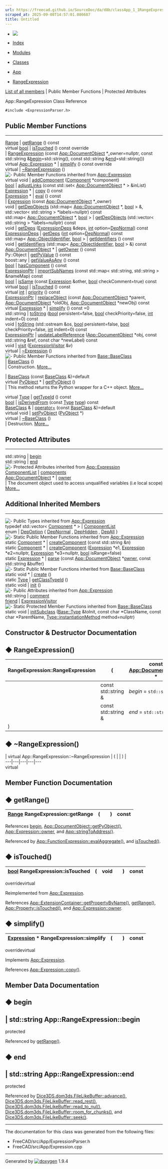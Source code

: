 ```yaml
---
url: https://freecad.github.io/SourceDoc/da/d8b/classApp_1_1RangeExpression.html
scraped_at: 2025-09-08T14:57:01.086687
title: Untitled
---
```


  * [ ![](https://www.freecad.org/svg/logo-freecad.svg) ](https://freecadweb.org "FreeCAD")
  * [Index](../../index.html "Index")
  * [Modules](../../modules.html "Modules list")
  * [Classes](../../annotated.html "Annotated list")

  * [App](../../dd/dc2/namespaceApp.html)
  * [RangeExpression](../../da/d8b/classApp_1_1RangeExpression.html)

[List of all members](../../d2/d1d/classApp_1_1RangeExpression-members.html) | Public Member Functions | Protected Attributes

App::RangeExpression Class Reference

`#include <ExpressionParser.h>`

##  Public Member Functions  
  
---  
[Range](../../dd/dc1/classApp_1_1Range.html) | [getRange](../../da/d8b/classApp_1_1RangeExpression.html#a1fee8772a70c049b0fb2ce7c629e8fd9) () const  
virtual [bool](../../d9/db9/classbool.html) | [isTouched](../../da/d8b/classApp_1_1RangeExpression.html#a93b55327da44e753b97eca89a2ec8c7c) () const override  
|
[RangeExpression](../../da/d8b/classApp_1_1RangeExpression.html#ab23d9f910d11b7d1f808c08586cc70d2)
(const [App::DocumentObject](../../d2/de4/classApp_1_1DocumentObject.html)
*_owner=nullptr, const std::string
&[begin](../../da/d8b/classApp_1_1RangeExpression.html#add2d0d76f5c3322f5f54d5bad1b5ce76)=std::string(),
const std::string
&[end](../../da/d8b/classApp_1_1RangeExpression.html#a0871a89a00096da740ada1b59e3cc674)=std::string())  
virtual [App::Expression](../../dc/d5c/classApp_1_1Expression.html) * | [simplify](../../da/d8b/classApp_1_1RangeExpression.html#ac6054f53b78a3a10d6c4c5d908925e09) () const override  
virtual | [~RangeExpression](../../da/d8b/classApp_1_1RangeExpression.html#a66a943085095e51298c37a6fba6c755f) ()  
![-](../../closed.png) Public Member Functions inherited from
[App::Expression](../../dc/d5c/classApp_1_1Expression.html)  
virtual void | [addComponent](../../dc/d5c/classApp_1_1Expression.html#a3fa7e813bc2a7840b9e56c1aaea4a276) ([Component](../../d5/df9/structApp_1_1Expression_1_1Component.html) *component)  
[bool](../../d9/db9/classbool.html) | [adjustLinks](../../dc/d5c/classApp_1_1Expression.html#af8dab25510279b4940ec20c5c050005b) (const std::set< [App::DocumentObject](../../d2/de4/classApp_1_1DocumentObject.html) * > &inList)  
[Expression](../../dc/d5c/classApp_1_1Expression.html) * | [copy](../../dc/d5c/classApp_1_1Expression.html#a2210f1ec2e2443ff5c328e45efb921fa) () const  
[Expression](../../dc/d5c/classApp_1_1Expression.html) * | [eval](../../dc/d5c/classApp_1_1Expression.html#aef48bca09d540f5a8b3d41bcfd4dda1d) () const  
|
[Expression](../../dc/d5c/classApp_1_1Expression.html#aa86a31cda60278d865356d6cdcfb9874)
(const [App::DocumentObject](../../d2/de4/classApp_1_1DocumentObject.html)
*_owner)  
void | [getDepObjects](../../dc/d5c/classApp_1_1Expression.html#a1eac6a293066f71fa91fcd7d3915e5d2) (std::map< [App::DocumentObject](../../d2/de4/classApp_1_1DocumentObject.html) *, [bool](../../d9/db9/classbool.html) > &, std::vector< std::string > *labels=nullptr) const  
std::map< [App::DocumentObject](../../d2/de4/classApp_1_1DocumentObject.html) *, [bool](../../d9/db9/classbool.html) > | [getDepObjects](../../dc/d5c/classApp_1_1Expression.html#ac208fa671cb7877e27de4c7455a5b54d) (std::vector< std::string > *labels=nullptr) const  
void | [getDeps](../../dc/d5c/classApp_1_1Expression.html#aaf7a179b1fd47392d7284d7c89fae870) ([ExpressionDeps](../../dd/dc2/namespaceApp.html#a24de460e732424fd4a8b00cd2a377086) &deps, [int](../../d1/da0/classint.html) option=[DepNormal](../../dc/d5c/classApp_1_1Expression.html#af66fb3c502713d959f642f47a4236e74ab030e4fe983000e80dcbe765ca125d5c)) const  
[ExpressionDeps](../../dd/dc2/namespaceApp.html#a24de460e732424fd4a8b00cd2a377086) | [getDeps](../../dc/d5c/classApp_1_1Expression.html#abc1ff37d79dc1f8b1f6d005aa9ca5223) ([int](../../d1/da0/classint.html) option=[DepNormal](../../dc/d5c/classApp_1_1Expression.html#af66fb3c502713d959f642f47a4236e74ab030e4fe983000e80dcbe765ca125d5c)) const  
std::map< [App::ObjectIdentifier](../../dd/d13/classApp_1_1ObjectIdentifier.html), [bool](../../d9/db9/classbool.html) > | [getIdentifiers](../../dc/d5c/classApp_1_1Expression.html#aa4c82c6f4c790b957fe4a5195c665ff3) () const  
void | [getIdentifiers](../../dc/d5c/classApp_1_1Expression.html#ae09856686b038d239e5b5e4ddb5f1217) (std::map< [App::ObjectIdentifier](../../dd/d13/classApp_1_1ObjectIdentifier.html), [bool](../../d9/db9/classbool.html) > &) const  
[App::DocumentObject](../../d2/de4/classApp_1_1DocumentObject.html) * | [getOwner](../../dc/d5c/classApp_1_1Expression.html#a0ef3b9243a427d7c1a181ac2ed170a18) () const  
Py::Object | [getPyValue](../../dc/d5c/classApp_1_1Expression.html#ad2bf8c4dd181d646f6bececf47e8e2f4) () const  
boost::any | [getValueAsAny](../../dc/d5c/classApp_1_1Expression.html#afc4d61a7da39a366a5488343ad8155d7) () const  
[bool](../../d9/db9/classbool.html) | [hasComponent](../../dc/d5c/classApp_1_1Expression.html#a59b9dbc3219ff7b4b7ea42c6895e85d4) () const  
[ExpressionPtr](../../dd/dc2/namespaceApp.html#a87d84b6ef4dda5737e574e95320bc07f) | [importSubNames](../../dc/d5c/classApp_1_1Expression.html#a6b338d5ca7344c41547dfe77019cf1e1) (const std::map< std::string, std::string > &nameMap) const  
[bool](../../d9/db9/classbool.html) | [isSame](../../dc/d5c/classApp_1_1Expression.html#a0629cfd92afb2d9aff38fda6d3b30c24) (const [Expression](../../dc/d5c/classApp_1_1Expression.html) &other, [bool](../../d9/db9/classbool.html) checkComment=true) const  
virtual [bool](../../d9/db9/classbool.html) | [isTouched](../../dc/d5c/classApp_1_1Expression.html#ae17d3a0ad8b07160c01a9b55b1844802) () const  
virtual [int](../../d1/da0/classint.html) | [priority](../../dc/d5c/classApp_1_1Expression.html#a4393008057438a9a4df99ad89788bd01) () const  
[ExpressionPtr](../../dd/dc2/namespaceApp.html#a87d84b6ef4dda5737e574e95320bc07f) | [replaceObject](../../dc/d5c/classApp_1_1Expression.html#ae8b79b427cc93dbcb58855e1f8fa3746) (const [App::DocumentObject](../../d2/de4/classApp_1_1DocumentObject.html) *parent, [App::DocumentObject](../../d2/de4/classApp_1_1DocumentObject.html) *oldObj, [App::DocumentObject](../../d2/de4/classApp_1_1DocumentObject.html) *newObj) const  
virtual [Expression](../../dc/d5c/classApp_1_1Expression.html) * | [simplify](../../dc/d5c/classApp_1_1Expression.html#a1c84dd5e6ffe86c4f720e179859d5ca3) () const =0  
std::string | [toString](../../dc/d5c/classApp_1_1Expression.html#aeeb0fc484ec620affaf4fbd402cc3067) ([bool](../../d9/db9/classbool.html) persistent=false, [bool](../../d9/db9/classbool.html) checkPriority=false, [int](../../d1/da0/classint.html) indent=0) const  
void | [toString](../../dc/d5c/classApp_1_1Expression.html#a2f388147f635590db5c232f9068485e1) (std::ostream &os, [bool](../../d9/db9/classbool.html) persistent=false, [bool](../../d9/db9/classbool.html) checkPriority=false, [int](../../d1/da0/classint.html) indent=0) const  
[ExpressionPtr](../../dd/dc2/namespaceApp.html#a87d84b6ef4dda5737e574e95320bc07f) | [updateLabelReference](../../dc/d5c/classApp_1_1Expression.html#af62b084e6469e8b5bc8f823f53bb68b4) ([App::DocumentObject](../../d2/de4/classApp_1_1DocumentObject.html) *obj, const std::string &ref, const char *newLabel) const  
void | [visit](../../dc/d5c/classApp_1_1Expression.html#a8fab83c92843f933070eec6e5618010d) ([ExpressionVisitor](../../d8/d68/classApp_1_1ExpressionVisitor.html) &v)  
virtual | [~Expression](../../dc/d5c/classApp_1_1Expression.html#a3e99570b177da619eeb2c5787cbb148e) ()  
![-](../../closed.png) Public Member Functions inherited from
[Base::BaseClass](../../df/d4d/classBase_1_1BaseClass.html)  
|
[BaseClass](../../df/d4d/classBase_1_1BaseClass.html#a84b1d36d0060e74a7b48255bca0d1928)
()  
| Construction.
[More...](../../df/d4d/classBase_1_1BaseClass.html#a84b1d36d0060e74a7b48255bca0d1928)  
  
|
[BaseClass](../../df/d4d/classBase_1_1BaseClass.html#ae41bc09a1498fbd4e952e7a7dd9de791)
(const [BaseClass](../../df/d4d/classBase_1_1BaseClass.html) &)=default  
virtual [PyObject](../../df/d1b/classPyObject.html) * | [getPyObject](../../df/d4d/classBase_1_1BaseClass.html#a5abe791f44a7691c96c166820f823514) ()  
| This method returns the Python wrapper for a C++ object.
[More...](../../df/d4d/classBase_1_1BaseClass.html#a5abe791f44a7691c96c166820f823514)  
  
virtual [Type](../../dc/dee/classBase_1_1Type.html) | [getTypeId](../../df/d4d/classBase_1_1BaseClass.html#addbd3a4f09fce7ce5c6bf021e4c1d566) () const  
[bool](../../d9/db9/classbool.html) | [isDerivedFrom](../../df/d4d/classBase_1_1BaseClass.html#ac0aa6b7835ac8a11363cf54d84c5c127) (const [Type](../../dc/dee/classBase_1_1Type.html) [type](../../d9/d98/classtype.html)) const  
[BaseClass](../../df/d4d/classBase_1_1BaseClass.html) & | [operator=](../../df/d4d/classBase_1_1BaseClass.html#ad334dfcaf7aa8b86993eaefac41207c2) (const [BaseClass](../../df/d4d/classBase_1_1BaseClass.html) &)=default  
virtual void | [setPyObject](../../df/d4d/classBase_1_1BaseClass.html#a3146be9d62368b0c207a5571ed74828e) ([PyObject](../../df/d1b/classPyObject.html) *)  
virtual | [~BaseClass](../../df/d4d/classBase_1_1BaseClass.html#a7bd44242e16f121ed78718ee8c234f49) ()  
| Destruction.
[More...](../../df/d4d/classBase_1_1BaseClass.html#a7bd44242e16f121ed78718ee8c234f49)  
  
  
##  Protected Attributes  
  
---  
std::string | [begin](../../da/d8b/classApp_1_1RangeExpression.html#add2d0d76f5c3322f5f54d5bad1b5ce76)  
std::string | [end](../../da/d8b/classApp_1_1RangeExpression.html#a0871a89a00096da740ada1b59e3cc674)  
![-](../../closed.png) Protected Attributes inherited from
[App::Expression](../../dc/d5c/classApp_1_1Expression.html)  
[ComponentList](../../dc/d5c/classApp_1_1Expression.html#ae5c26c23fa1701412faad43c4482332b) | [components](../../dc/d5c/classApp_1_1Expression.html#a1b83ce423e1e318a0af92d193127aacd)  
[App::DocumentObject](../../d2/de4/classApp_1_1DocumentObject.html) * | [owner](../../dc/d5c/classApp_1_1Expression.html#a67ab4d0b4744456d8be2c96ad2c05d35)  
| The document object used to access unqualified variables (i.e local scope)
[More...](../../dc/d5c/classApp_1_1Expression.html#a67ab4d0b4744456d8be2c96ad2c05d35)  
  
  
##  Additional Inherited Members  
  
---  
![-](../../closed.png) Public Types inherited from
[App::Expression](../../dc/d5c/classApp_1_1Expression.html)  
typedef std::vector< [Component](../../d5/df9/structApp_1_1Expression_1_1Component.html) * > | [ComponentList](../../dc/d5c/classApp_1_1Expression.html#ae5c26c23fa1701412faad43c4482332b)  
enum | [DepOption](../../dc/d5c/classApp_1_1Expression.html#af66fb3c502713d959f642f47a4236e74) { [DepNormal](../../dc/d5c/classApp_1_1Expression.html#af66fb3c502713d959f642f47a4236e74ab030e4fe983000e80dcbe765ca125d5c) , [DepHidden](../../dc/d5c/classApp_1_1Expression.html#af66fb3c502713d959f642f47a4236e74ab28124d65567e1e919055d51d4d1fd4e) , [DepAll](../../dc/d5c/classApp_1_1Expression.html#af66fb3c502713d959f642f47a4236e74acefbcf98504a7d00a297d5aa59e81f83) }  
![-](../../closed.png) Static Public Member Functions inherited from
[App::Expression](../../dc/d5c/classApp_1_1Expression.html)  
static [Component](../../d5/df9/structApp_1_1Expression_1_1Component.html) * | [createComponent](../../dc/d5c/classApp_1_1Expression.html#a832fd4778f27454794945d882c9c7518) (const std::string &n)  
static [Component](../../d5/df9/structApp_1_1Expression_1_1Component.html) * | [createComponent](../../dc/d5c/classApp_1_1Expression.html#af1f60fcdc34ca5c1664977aa50a94f75) ([Expression](../../dc/d5c/classApp_1_1Expression.html) *e1, [Expression](../../dc/d5c/classApp_1_1Expression.html) *e2=nullptr, [Expression](../../dc/d5c/classApp_1_1Expression.html) *e3=nullptr, [bool](../../d9/db9/classbool.html) isRange=false)  
static [Expression](../../dc/d5c/classApp_1_1Expression.html) * | [parse](../../dc/d5c/classApp_1_1Expression.html#a377c20925f92aab0265eb9e3e0b35c97) (const [App::DocumentObject](../../d2/de4/classApp_1_1DocumentObject.html) *[owner](../../dc/d5c/classApp_1_1Expression.html#a67ab4d0b4744456d8be2c96ad2c05d35), const std::string &buffer)  
![-](../../closed.png) Static Public Member Functions inherited from
[Base::BaseClass](../../df/d4d/classBase_1_1BaseClass.html)  
static void * | [create](../../df/d4d/classBase_1_1BaseClass.html#a4e83383416327822cfbc39e264c43d6a) ()  
static [Type](../../dc/dee/classBase_1_1Type.html) | [getClassTypeId](../../df/d4d/classBase_1_1BaseClass.html#a1e2a449672f9d4f63dffde25182e39ca) ()  
static void | [init](../../df/d4d/classBase_1_1BaseClass.html#a212586b53f566dcb0e17626699be60a7) ()  
![-](../../closed.png) Public Attributes inherited from
[App::Expression](../../dc/d5c/classApp_1_1Expression.html)  
std::string | [comment](../../dc/d5c/classApp_1_1Expression.html#ae1d5ddb3f258e498436b4ea0d5427a97)  
[friend](../../d7/d23/classfriend.html) | [ExpressionVisitor](../../dc/d5c/classApp_1_1Expression.html#a8152374a586410580356f2b209ebeb10)  
![-](../../closed.png) Static Protected Member Functions inherited from
[Base::BaseClass](../../df/d4d/classBase_1_1BaseClass.html)  
static void | [initSubclass](../../df/d4d/classBase_1_1BaseClass.html#a09c22c2a82083180f9ba04b04ca6e7e2) ([Base::Type](../../dc/dee/classBase_1_1Type.html) &toInit, const char *ClassName, const char *ParentName, [Type::instantiationMethod](../../dc/dee/classBase_1_1Type.html#a10d2cdeee4a86a3e82a3d71e37a87495) method=nullptr)  
  
## Constructor & Destructor Documentation

## ◆ RangeExpression()

RangeExpression::RangeExpression  | ( | const [App::DocumentObject](../../d2/de4/classApp_1_1DocumentObject.html) *  | __owner_ = `nullptr`,   
---|---|---|---  
|  | const std::string & | _begin_ = `std::string()`,   
|  | const std::string & | _end_ = `std::string()`  
| ) | |   
  
## ◆ ~RangeExpression()

| virtual App::RangeExpression::~RangeExpression  | ( | | ) |   
---|---|---|---|---  
virtual  
  
## Member Function Documentation

## ◆ getRange()

[Range](../../dd/dc1/classApp_1_1Range.html) RangeExpression::getRange  | ( | | ) |  const  
---|---|---|---|---  
  
References
[begin](../../da/d8b/classApp_1_1RangeExpression.html#add2d0d76f5c3322f5f54d5bad1b5ce76),
[App::DocumentObject::getPyObject()](../../d2/de4/classApp_1_1DocumentObject.html#a1adfcfb2169b5c31374e07346256648f),
[App::Expression::owner](../../dc/d5c/classApp_1_1Expression.html#a67ab4d0b4744456d8be2c96ad2c05d35),
and
[App::stringToAddress()](../../dd/dc2/namespaceApp.html#ac31050416f7fd21ed326ecb0534e4e60).

Referenced by
[App::FunctionExpression::evalAggregate()](../../d6/da3/classApp_1_1FunctionExpression.html#ad9267dc1decdafaaa129f1bd51de07e4),
and
[isTouched()](../../da/d8b/classApp_1_1RangeExpression.html#a93b55327da44e753b97eca89a2ec8c7c).

## ◆ isTouched()

| [bool](../../d9/db9/classbool.html) RangeExpression::isTouched  | ( | void  | | ) |  const  
---|---|---|---|---|---  
overridevirtual  
  
Reimplemented from
[App::Expression](../../dc/d5c/classApp_1_1Expression.html#ae17d3a0ad8b07160c01a9b55b1844802).

References
[App::ExtensionContainer::getPropertyByName()](../../d6/d76/classApp_1_1ExtensionContainer.html#a18f4294fbe017fea5ee3ee487fb7e897),
[getRange()](../../da/d8b/classApp_1_1RangeExpression.html#a1fee8772a70c049b0fb2ce7c629e8fd9),
[App::Property::isTouched()](../../d0/da9/classApp_1_1Property.html#afc61f45939514cad9316d170ffa99933),
and
[App::Expression::owner](../../dc/d5c/classApp_1_1Expression.html#a67ab4d0b4744456d8be2c96ad2c05d35).

## ◆ simplify()

| [Expression](../../dc/d5c/classApp_1_1Expression.html) * RangeExpression::simplify  | ( | | ) |  const  
---|---|---|---|---  
overridevirtual  
  
Implements
[App::Expression](../../dc/d5c/classApp_1_1Expression.html#a1c84dd5e6ffe86c4f720e179859d5ca3).

References
[App::Expression::copy()](../../dc/d5c/classApp_1_1Expression.html#a2210f1ec2e2443ff5c328e45efb921fa).

## Member Data Documentation

## ◆ begin

| std::string App::RangeExpression::begin  
---  
protected  
  
Referenced by
[getRange()](../../da/d8b/classApp_1_1RangeExpression.html#a1fee8772a70c049b0fb2ce7c629e8fd9).

## ◆ end

| std::string App::RangeExpression::end  
---  
protected  
  
Referenced by
[Dice3DS.dom3ds.FileLikeBuffer::advance()](../../d5/d71/classDice3DS_1_1dom3ds_1_1FileLikeBuffer.html#a8e06865a859e1dbb164c3b03d4065553),
[Dice3DS.dom3ds.FileLikeBuffer::read_rest()](../../d5/d71/classDice3DS_1_1dom3ds_1_1FileLikeBuffer.html#a9d6c356ba5bfee8c51fa348f902c3852),
[Dice3DS.dom3ds.FileLikeBuffer::read_to_nul()](../../d5/d71/classDice3DS_1_1dom3ds_1_1FileLikeBuffer.html#a51bc6a89a08cde8df68b553656931ee4),
[Dice3DS.dom3ds.FileLikeBuffer::room_for_chunks()](../../d5/d71/classDice3DS_1_1dom3ds_1_1FileLikeBuffer.html#ab01563eb0dff95345b47c98a398ab33f),
and
[Dice3DS.dom3ds.FileLikeBuffer::seek()](../../d5/d71/classDice3DS_1_1dom3ds_1_1FileLikeBuffer.html#a14ec480a1bd8005ee16364c883d63d8b).

* * *

The documentation for this class was generated from the following files:

  * FreeCAD/src/App/ExpressionParser.h
  * FreeCAD/src/App/Expression.cpp

* * *

Generated by
[![doxygen](../../doxygen.svg)](https://www.doxygen.org/index.html) 1.9.4

